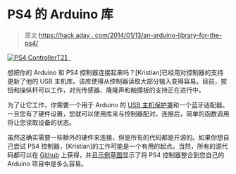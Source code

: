 # PS4 的 Arduino 库

> 原文:[https://hack aday . com/2014/01/13/an-arduino-library-for-the-ps4/](https://hackaday.com/2014/01/13/an-arduino-library-for-the-ps4/)

[![PS4 Controller](../Images/c5ba833e7df9d4b5baf55bee081533fc.png)T2】](http://hackaday.com/2014/01/13/an-arduino-library-for-the-ps4/ps4_controller/)

想把你的 Arduino 和 PS4 控制器连接起来吗？[Kristian]已经用对控制器的支持更新了他的 USB 主机库。该库使得从控制器读取大部分输入变得容易。目前，按钮和操纵杆可以工作，对光传感器、隆隆声和触摸板的支持正在进行中。

为了让它工作，你需要一个用于 Arduino 的 [USB 主机保护罩](http://www.circuitsathome.com/products-page/arduino-shields/usb-host-shield-2-0-for-arduino)和一个蓝牙适配器。一旦您有了硬件设置，您就可以使用库来与控制器配对。连接后，简单的函数调用将让您读取设备的状态。

虽然这确实需要一些额外的硬件来连接，但是所有的代码都是开源的。如果你想自己尝试 PS4 控制器，[Kristian]的工作可能是一个有用的起点。当然，所有的源代码都可以在 [Github](https://github.com/felis/USB_Host_Shield_2.0) 上获得，并且[示例草图](https://github.com/felis/USB_Host_Shield_2.0/blob/master/examples/Bluetooth/PS4BT/PS4BT.ino)显示了将 PS4 控制器整合到您自己的 Arduino 项目中是多么容易。